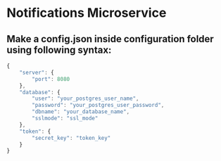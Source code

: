 # Notifications Microservice
## Make a config.json inside configuration folder using following syntax:
```javascript
{
    "server": {
        "port": 8080
    },
    "database": {
        "user": "your_postgres_user_name",
        "password": "your_postgres_user_password",
        "dbname": "your_database_name",
        "sslmode": "ssl_mode"
    },
    "token": {
        "secret_key": "token_key"
    }
}
```